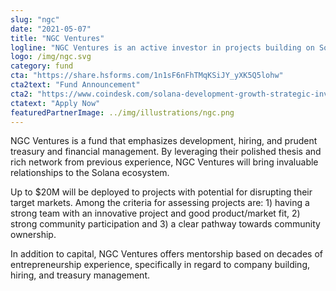 ```yaml
---
slug: "ngc"
date: "2021-05-07"
title: "NGC Ventures"
logline: "NGC Ventures is an active investor in projects building on Solana that have innovative use cases and solve an immediate problem."
logo: /img/ngc.svg
category: fund
cta: "https://share.hsforms.com/1n1sF6nFhTMqKSiJY_yXK5Q5lohw"
cta2text: "Fund Announcement"
cta2: "https://www.coindesk.com/solana-development-growth-strategic-investment-funds"
ctatext: "Apply Now"
featuredPartnerImage: ../img/illustrations/ngc.png
---
```


NGC Ventures is a fund that emphasizes development, hiring, and prudent treasury and financial management. By leveraging their polished thesis and rich network from previous experience, NGC Ventures will bring invaluable relationships to the Solana ecosystem.

Up to $20M will be deployed to projects with potential for disrupting their target markets. Among the criteria for assessing projects are: 1) having a strong team with an innovative project and good product/market fit, 2) strong community participation and 3) a clear pathway towards community ownership.

In addition to capital, NGC Ventures offers mentorship based on decades of entrepreneurship experience, specifically in regard to company building, hiring, and treasury management.
